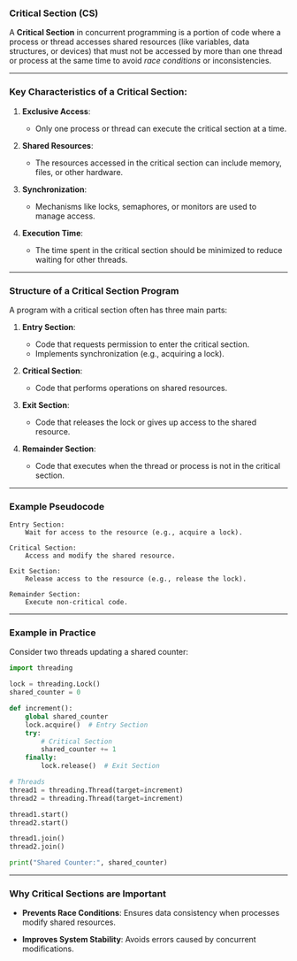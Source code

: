 ### **Critical Section (CS)**

A **Critical Section** in concurrent programming is a portion of code where a process or thread accesses shared resources (like variables, data structures, or devices) that must not be accessed by more than one thread or process at the same time to avoid *race conditions* or inconsistencies.

---

### **Key Characteristics of a Critical Section:**

1. **Exclusive Access**:
   - Only one process or thread can execute the critical section at a time.

2. **Shared Resources**:
   - The resources accessed in the critical section can include memory, files, or other hardware.

3. **Synchronization**:
   - Mechanisms like locks, semaphores, or monitors are used to manage access.

4. **Execution Time**:
   - The time spent in the critical section should be minimized to reduce waiting for other threads.

---

### **Structure of a Critical Section Program**

A program with a critical section often has three main parts:

1. **Entry Section**:
   - Code that requests permission to enter the critical section.
   - Implements synchronization (e.g., acquiring a lock).

2. **Critical Section**:
   - Code that performs operations on shared resources.

3. **Exit Section**:
   - Code that releases the lock or gives up access to the shared resource.

4. **Remainder Section**:
   - Code that executes when the thread or process is not in the critical section.

---

### **Example Pseudocode**

```text
Entry Section:
    Wait for access to the resource (e.g., acquire a lock).

Critical Section:
    Access and modify the shared resource.

Exit Section:
    Release access to the resource (e.g., release the lock).

Remainder Section:
    Execute non-critical code.
```

---

### **Example in Practice**

Consider two threads updating a shared counter:

```python
import threading

lock = threading.Lock()
shared_counter = 0

def increment():
    global shared_counter
    lock.acquire()  # Entry Section
    try:
        # Critical Section
        shared_counter += 1
    finally:
        lock.release()  # Exit Section

# Threads
thread1 = threading.Thread(target=increment)
thread2 = threading.Thread(target=increment)

thread1.start()
thread2.start()

thread1.join()
thread2.join()

print("Shared Counter:", shared_counter)
```

---

### **Why Critical Sections are Important**

- **Prevents Race Conditions**:
   Ensures data consistency when processes modify shared resources.

- **Improves System Stability**:
   Avoids errors caused by concurrent modifications.
